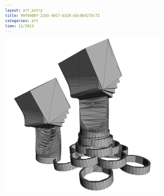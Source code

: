 ```yaml
---
layout: art_entry 
title: 99f8408f-22e5-4017-b328-d3c9b4275c73
categories: art
time: 12/2013
---
```


<a href="/models/99f8408f-22e5q-4017-b328-d3c9b4275c73.scad" target="_blank"><img src='/images/art/03.png' alt='99f8408f-22e5-4017-b328-d3c9b4275c73'></a>
